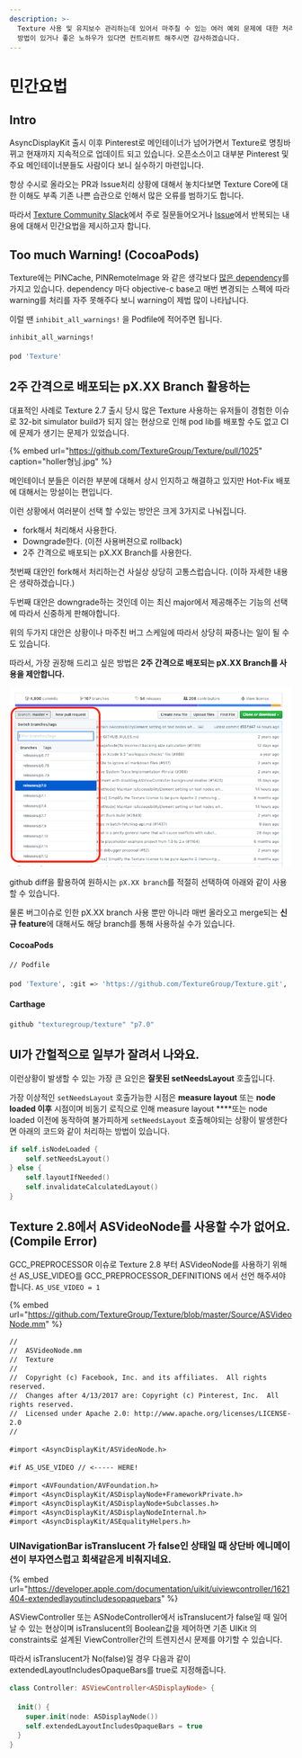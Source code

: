 ```yaml
---
description: >-
  Texture 사용 및 유지보수 관리하는데 있어서 마주칠 수 있는 여러 예외 문제에 대한 처리방법에 대해서 소개합니다. 보다 더 효율적인
  방법이 있거나 좋은 노하우가 있다면 컨트리뷰트 해주시면 감사하겠습니다.
---
```


# 민간요법

## Intro

AsyncDisplayKit 출시 이후 Pinterest로 메인테이너가 넘어가면서 Texture로 명칭바뀌고 현재까지 지속적으로 업데이트 되고 있습니다. 오픈소스이고 대부분 Pinterest 및 주요 메인테이너분들도 사람이다 보니 실수하기 마련입니다. 

항상 수시로 올라오는 PR과 Issue처리 상황에 대해서 놓치다보면 Texture Core에 대한 이해도 부족 기존 나쁜 습관으로 인해서 많은 오류를 범하기도 합니다. 

따라서 [Texture Community Slack](http://texturegroup.org/slack.html)에서 주로 질문들어오거나 [Issue](https://github.com/TextureGroup/Texture/issues)에서 반복되는 내용에 대해서 민간요법을 제시하고자 합니다. 

## Too much Warning! \(CocoaPods\)

Texture에는 PINCache, PINRemoteImage 와 같은 생각보다 [많은 dependency](https://github.com/TextureGroup/Texture/blob/master/Texture.podspec)를 가지고 있습니다. dependency 마다 objective-c base고 매번 변경되는 스펙에 따라 warning를 처리를 자주 못해주다 보니 warning이 제법 많이 나타납니다. 

이럴 땐 `inhibit_all_warnings!` 을 Podfile에 적어주면 됩니다.

```bash
inhibit_all_warnings!

pod 'Texture'
```

## 2주 간격으로 배포되는 pX.XX Branch 활용하는 

대표적인 사례로 Texture 2.7 출시 당시 많은 Texture 사용하는 유저들이 경험한 이슈로 32-bit simulator build가 되지 않는 현상으로 인해 pod lib를 배포할 수도 없고 CI에 문제가 생기는 문제가 있었습니다. 

{% embed url="https://github.com/TextureGroup/Texture/pull/1025" caption="holler형님.jpg" %}



메인테이너 분들은 이러한 부분에 대해서 상시 인지하고 해결하고 있지만 Hot-Fix 배포에 대해서는 망설이는 편입니다. 

이런 상황에서 여러분이 선택 할 수있는 방안은 크게 3가지로 나눠집니다.

* fork해서 처리해서 사용한다.
* Downgrade한다. \(이전 사용버젼으로 rollback\)
* 2주 간격으로 배포되는 pX.XX Branch를 사용한다.

첫번째 대안인 fork해서 처리하는건 사실상 상당히 고통스럽습니다. \(이하 자세한 내용은 생략하겠습니다.\)

두번째 대안은 downgrade하는 것인데 이는 최신 major에서 제공해주는 기능의 선택에 따라서 신중하게 판해야합니다. 

위의 두가지 대안은 상황이나 마주친 버그 스케일에 따라서 상당히 짜증나는 일이 될 수도 있습니다. 

따라서, 가장 권장해 드리고 싶은 방법은 **2주 간격으로 배포되는 pX.XX Branch를 사용을 제안합니다.** 

![](../.gitbook/assets/2019-04-10-2.18.01.png)

github diff을 활용하여 원하시는 `pX.XX branch`를 적절히 선택하여 아래와 같이 사용할 수 있습니다.

물론 버그이슈로 인한 pX.XX branch 사용 뿐만 아니라 매번 올라오고 merge되는 **신규 feature**에 대해서도 해당 branch를 통해 사용하실 수가 있습니다. 

#### CocoaPods

```bash
// Podfile

pod 'Texture', :git => 'https://github.com/TextureGroup/Texture.git', :branch => 'p7.0'
```

#### Carthage

```bash
github "texturegroup/texture" "p7.0"
```

## UI가 간헐적으로 일부가 잘려서 나와요. 

이런상황이 발생할 수 있는 가장 큰 요인은 **잘못된 setNeedsLayout** 호출입니다. 

가장 이상적인 `setNeedsLayout` 호출가능한 시점은 **measure layout** 또는 **node loaded 이후** 시점이며 비동기 로직으로 인해  measure layout ****또는 node loaded 이전에 동작하여 불가피하게 `setNeedsLayout` 호출해야되는 상황이 발생한다면 아래의 코드와 같이 처리하는 방법이 있습니다. 

```swift
if self.isNodeLoaded {
    self.setNeedsLayout()
} else {
    self.layoutIfNeeded()
    self.invalidateCalculatedLayout()
}
```

## Texture 2.8에서 ASVideoNode를 사용할 수가 없어요. \(Compile Error\)

GCC\_PREPROCESSOR 이슈로 Texture 2.8 부터 ASVideoNode를 사용하기 위해선 AS\_USE\_VIDEO를 GCC\_PREPROCESSOR\_DEFINITIONS 에서 선언 해주셔야합니다. `AS_USE_VIDEO = 1`

{% embed url="https://github.com/TextureGroup/Texture/blob/master/Source/ASVideoNode.mm" %}

```text
//
//  ASVideoNode.mm
//  Texture
//
//  Copyright (c) Facebook, Inc. and its affiliates.  All rights reserved.
//  Changes after 4/13/2017 are: Copyright (c) Pinterest, Inc.  All rights reserved.
//  Licensed under Apache 2.0: http://www.apache.org/licenses/LICENSE-2.0
//

#import <AsyncDisplayKit/ASVideoNode.h>

#if AS_USE_VIDEO // <----- HERE!

#import <AVFoundation/AVFoundation.h>
#import <AsyncDisplayKit/ASDisplayNode+FrameworkPrivate.h>
#import <AsyncDisplayKit/ASDisplayNode+Subclasses.h>
#import <AsyncDisplayKit/ASDisplayNodeInternal.h>
#import <AsyncDisplayKit/ASEqualityHelpers.h>
```

### UINavigationBar isTranslucent 가 false인 상태일 때 상단바 에니메이션이 부자연스럽고 회색같은게 비춰지네요.

{% embed url="https://developer.apple.com/documentation/uikit/uiviewcontroller/1621404-extendedlayoutincludesopaquebars" %}

ASViewController 또는 ASNodeController에서 isTranslucent가 false일 때 일어날 수 있는 현상이며 isTranslucent의 Boolean값을 제어하면 기존 UIKit 의 constraints로 설계된 ViewController간의 트렌지션시 문제를 야기할 수 있습니다.

따라서 isTranslucent가 No\(false\)일 경우 다음과 같이 extendedLayoutIncludesOpaqueBars를 true로 지정해줍니다.

```swift
class Controller: ASViewController<ASDisplayNode> {

  init() {
    super.init(node: ASDisplayNode())
    self.extendedLayoutIncludesOpaqueBars = true
  }
}
```

